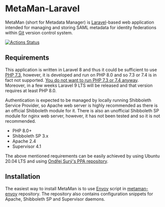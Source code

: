 # MetaMan-Laravel

MetaMan (short for Metadata Manager) is [Laravel](https://laravel.com)-based web application intended for managing and storing SAML metadata for identity federations within [Git](https://git-scm.com) version control system.

[![Actions Status](https://github.com/JanOppolzer/metaman-laravel/workflows/Laravel/badge.svg)](https://github.com/JanOppolzer/metaman-laravel/actions)

## Requirements

This application is written in Laravel 8 and thus it could be sufficient to use [PHP 7.3](https://laravel.com/docs/8.x/releases#support-policy), however, it is developed and run on PHP 8.0 and so 7.3 or 7.4 is in fact not supported. [You do not want to run PHP 7.3 or 7.4 anyway](https://www.php.net/supported-versions.php). Moreover, in a few weeks Laravel 9 LTS will be released and that version requires at least PHP 8.0.

Authentication is expected to be managed by locally running Shibboleth Service Provider, so Apache web server is highly recommended as there is an official Shibboleth module for it. There is also an unofficial Shibboleth SP module for nginx web server, however, it has not been tested and so it is not recommended.

- PHP 8.0+
- Shibboleth SP 3.x
- Apache 2.4
- Supervisor 4.1

The above mentioned requirements can be easily achieved by using Ubuntu 20.04 LTS and using [Ondřej Surý's PPA repository](https://launchpad.net/~ondrej/+archive/ubuntu/php/).

## Installation

The easiest way to install MetaMan is to use [Envoy](https://laravel.com/docs/8.x/envoy) script in [metaman-envoy](https://github.com/JanOppolzer/metaman-envoy) repository. The repository also contains configuration snippets for Apache, Shibboleth SP and Supervisor daemons.
